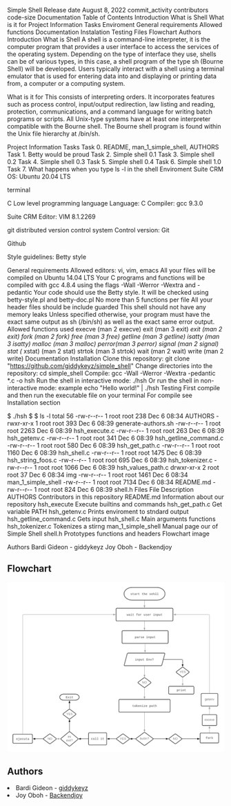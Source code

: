 Simple Shell
Release date August 8, 2022
commit_activity contributors code-size Documentation
Table of Contents
Introduction
What is Shell
What is it for
Project Information
Tasks
Enviroment
General requirements
Allowed functions
Documentation
Instalation
Testing
Files
Flowchart
Authors
Introduction
What is Shell
A shell is a command-line interpreter, it is the computer program that provides a user interface to access the services of the operating system. Depending on the type of interface they use, shells can be of various types, in this case, a shell program of the type sh (Bourne Shell) will be developed. Users typically interact with a shell using a terminal emulator that is used for entering data into and displaying or printing data from, a computer or a computing system.

What is it for
This consists of interpreting orders. It incorporates features such as process control, input/output redirection, law listing and reading, protection, communications, and a command language for writing batch programs or scripts. All Unix-type systems have at least one interpreter compatible with the Bourne shell. The Bourne shell program is found within the Unix file hierarchy at /bin/sh.

Project Information
Tasks
Task 0. README, man_1_simple_shell, AUTHORS
Task 1. Betty would be proud
Task 2. Simple shell 0.1
Task 3. Simple shell 0.2
Task 4. Simple shell 0.3
Task 5. Simple shell 0.4
Task 6. Simple shell 1.0
Task 7. What happens when you type ls -l in the shell
Enviroment
Suite CRM OS: Ubuntu 20.04 LTS

terminal

C Low level programming language Language: C Compiler: gcc 9.3.0

Suite CRM Editor: VIM 8.1.2269

git distributed version control system Control version: Git

Github

Style guidelines: Betty style

General requirements
Allowed editors: vi, vim, emacs
All your files will be compiled on Ubuntu 14.04 LTS
Your C programs and functions will be compiled with gcc 4.8.4 using the flags -Wall -Werror -Wextra and -pedantic
Your code should use the Betty style. It will be checked using betty-style.pl and betty-doc.pl
No more than 5 functions per file
All your header files should be include guarded
This shell should not have any memory leaks
Unless specified otherwise, your program must have the exact same output as sh (/bin/sh) as well as the exact same error output.
Allowed functions used
execve (man 2 execve)
exit (man 3 exit)
_exit (man 2 _exit)
fork (man 2 fork)
free (man 3 free)
getline (man 3 getline)
isatty (man 3 isatty)
malloc (man 3 malloc)
perror(man 3 perror)
signal (man 2 signal)
stat (__ xstat) (man 2 stat)
strtok (man 3 strtok)
wait (man 2 wait)
write (man 2 write)
Documentation
Installation
Clone this repository: git clone "https://github.com/giddykeyz/simple_shell"
Change directories into the repository: cd simple_shell
Compile: gcc -Wall -Werror -Wextra -pedantic *.c -o hsh
Run the shell in interactive mode: ./hsh
Or run the shell in non-interactive mode: example echo "Hello world!" | ./hsh
Testing
First compile and then run the executable file on your terminal For compile see Installation section

$ ./hsh
$
$ ls -l
total 56
-rw-r--r-- 1 root root  238 Dec  6 08:34 AUTHORS
-rwxr-xr-x 1 root root  393 Dec  6 08:39 generate-authors.sh
-rw-r--r-- 1 root root 2263 Dec  6 08:39 hsh_execute.c
-rw-r--r-- 1 root root  263 Dec  6 08:39 hsh_getenv.c
-rw-r--r-- 1 root root  341 Dec  6 08:39 hsh_getline_command.c
-rw-r--r-- 1 root root  580 Dec  6 08:39 hsh_get_path.c
-rw-r--r-- 1 root root 1160 Dec  6 08:39 hsh_shell.c
-rw-r--r-- 1 root root 1475 Dec  6 08:39 hsh_string_foos.c
-rw-r--r-- 1 root root  695 Dec  6 08:39 hsh_tokenizer.c
-rw-r--r-- 1 root root 1066 Dec  6 08:39 hsh_values_path.c
drwxr-xr-x 2 root root   37 Dec  6 08:34 img
-rw-r--r-- 1 root root 1461 Dec  6 08:34 man_1_simple_shell
-rw-r--r-- 1 root root 7134 Dec  6 08:34 README.md
-rw-r--r-- 1 root root  824 Dec  6 08:39 shell.h
Files
File	Description
AUTHORS	Contributors in this repository
README.md	Information about our repository
hsh_execute	Execute builtins and commands
hsh_get_path.c	Get variable PATH
hsh_getenv.c	Prints enviroment to stndard output
hsh_getline_command.c	Gets input
hsh_shell.c	Main arguments functions
hsh_tokenizer.c	Tokenizes a stirng
man_1_simple_shell	Manual page our of Simple Shell
shell.h	Prototypes functions and headers
Flowchart
image

Authors
Bardi Gideon - giddykeyz
Joy Oboh - Backendjoy
## Flowchart

![image](img/simple_shell.png)

## Authors

<li> Bardi Gideon - <a href="https://github.com/giddykeyz">giddykeyz</a></li>
<li> Joy Oboh - <a href="https://github.com/Backendjoy">Backendjoy</a></li>
